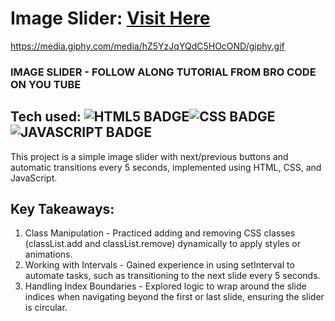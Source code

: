 # Image Slider: <a target="_blank" href="https://image-slider-brocode.netlify.app/">Visit Here</a>
 
<a href="https://image-slider-brocode.netlify.app/">
 
https://media.giphy.com/media/hZ5YzJqYQdC5HOcOND/giphy.gif

### IMAGE SLIDER - FOLLOW ALONG TUTORIAL FROM BRO CODE ON YOU TUBE

## Tech used: ![HTML5 BADGE](https://img.shields.io/static/v1?label=|&message=HTML5&color=23555f&style=plastic&logo=html5)![CSS BADGE](https://img.shields.io/static/v1?label=|&message=CSS3&color=285f65&style=plastic&logo=css3)![JAVASCRIPT BADGE](https://img.shields.io/static/v1?label=|&message=JAVASCRIPT&color=3c7f5d&style=plastic&logo=javascript)

This project is a simple image slider with next/previous buttons and automatic transitions every 5 seconds, implemented using HTML, CSS, and JavaScript.

## Key Takeaways:

1. Class Manipulation - Practiced adding and removing CSS classes (classList.add and classList.remove) dynamically to apply styles or animations.
2. Working with Intervals - Gained experience in using setInterval to automate tasks, such as transitioning to the next slide every 5 seconds.
3. Handling Index Boundaries - Explored logic to wrap around the slide indices when navigating beyond the first or last slide, ensuring the slider is circular.


